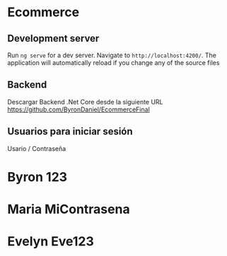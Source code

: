 # Ecommerce
## Development server
Run `ng serve` for a dev server. Navigate to `http://localhost:4200/`. The application will automatically reload if you change any of the source files

## Backend
Descargar Backend .Net Core desde la siguiente URL
https://github.com/ByronDaniel/EcommerceFinal

## Usuarios para iniciar sesión
Usario / Contraseña
# Byron   123
# Maria   MiContrasena
# Evelyn  Eve123
